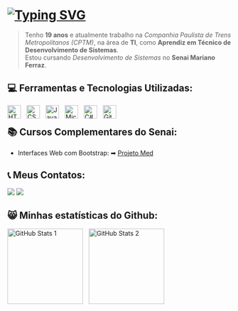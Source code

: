 <h1><a href="#"><img src="https://readme-typing-svg.herokuapp.com?font=Fira+Code&pause=1000&random=false&width=435&lines=👋🏽+Olá,+sou+o+Ygor+ferreira+.+.+.&color=4682B4" alt="Typing SVG"/></a></h1> <!-- Início da apresentação --!>

> Tenho **19 anos** e atualmente trabalho na *Companhia Paulista de Trens Metropolitanos (CPTM)*, na área de **TI**, como **Aprendiz em Técnico de Desenvolvimento de Sistemas**.  
> Estou cursando *Desenvolvimento de Sistemas* no **Senai Mariano Ferraz**.
<!-- Fim da apresentação --!>

<h2>💻 Ferramentas e Tecnologias Utilizadas: </h2> <!-- Início das ferramentas e tecnologias --!>
<img align="left" alt="HTML"title="HTML" width="30px" style="padding-right: 10px;" src="https://cdn.jsdelivr.net/gh/devicons/devicon@latest/icons/html5/html5-original.svg" />
<img align="left" alt="CSS" title="CSS"width="30px" style="padding-right: 10px;" src="https://cdn.jsdelivr.net/gh/devicons/devicon@latest/icons/css3/css3-original.svg" />
<img align="left" alt="JavaScript" title="JavaScript"width="30px" style="padding-right: 10px;" src="https://cdn.jsdelivr.net/gh/devicons/devicon@latest/icons/javascript/javascript-original.svg" />
<img align="left" alt="Microsoft Visual Studio " title="VisualStudio"width="30px" style="padding-right: 10px;" src="https://cdn.jsdelivr.net/gh/devicons/devicon@latest/icons/visualstudio/visualstudio-original.svg" />
<img align="left" alt="C#" title="C#"width="30px" style="padding-right: 10px;" src="https://cdn.jsdelivr.net/gh/devicons/devicon@latest/icons/csharp/csharp-original.svg" />
<img align="left" alt="GitHub" title="GitHub"width="30px" style="padding-right: 10px;" <img src="https://cdn.jsdelivr.net/gh/devicons/devicon@latest/icons/arduino/arduino-original.svg" /> <br> <!-- Fim das ferramentas e tecnologias --!>

<h2>📚 Cursos Complementares do Senai: </h2> <!-- Início dos projetos --!>
<ul>
   <li> Interfaces Web com Bootstrap: ➡ <a href="https://ygorfnascimento.github.io/Projeto-Med/" target="_blank"> Projeto Med</a> </li>
</ul> <!-- Fim dos projetos --!>

<h2>📞 Meus Contatos: </h2> <!-- Início dos contatos --!>
<a href = "mailto:ygorferreiradonascimentosilva@gmail.com"><img loading="lazy" src="https://img.shields.io/badge/Gmail-D14836?style=for-the-badge&logo=gmail&logoColor=white" target="_blank"></a>
<a href="https://www.linkedin.com/in/Ygorferreiradonascimentosilva" target="_blank"><img loading="lazy" src="https://img.shields.io/badge/-LinkedIn-%230077B5?style=for-the-badge&logo=linkedin&logoColor=white" target="_blank"></a>  <!-- Fim dos contatos --!>

<h2>😸 Minhas estatísticas do Github: </h2> <!-- Início das estatísticas --!>
<p>
  <img align="left" alt="GitHub Stats 1" height="170" style="padding-right: 10px; display: inline-block;" src="https://github-readme-stats.vercel.app/api?username=Ygorfnascimento&show_icons=true&theme=tokyonight&include_all_commits=true&locale=pt-br" />
  <img align="left" alt="GitHub Stats 2" height="170" style="display: inline-block;" src="https://github-readme-stats.vercel.app/api/top-langs/?username=Ygorfnascimento&theme=tokyonight&layout=compact&custom_title=Linguagens%20Mais%20Usadas&langs_count=9" />
</p> <!-- Fim das estatísticas --!>
